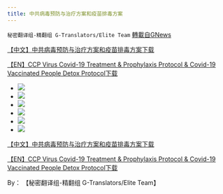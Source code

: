 ```yaml
---
title: 中共病毒预防与治疗方案和疫苗排毒方案
---
```

`秘密翻译组-精翻组 G-Translators/Elite Team` [轉載自GNews](https://gnews.org/zh-hans/1581245/)

[【中文】中共病毒预防与治疗方案和疫苗排毒方案](https://assets.gnews.org/wp-content/uploads/2021/10/中共病毒预防与治疗方案和疫苗排毒方案.pdf)[下载](https://assets.gnews.org/wp-content/uploads/2021/10/中共病毒预防与治疗方案和疫苗排毒方案.pdf)

[【EN】CCP Virus Covid-19 Treatment & Prophylaxis Protocol & Covid-19 Vaccinated People Detox Protocol](https://assets.gnews.org/wp-content/uploads/2021/10/CCP-Virus-Covid-19-Treatment-Prophylaxis-Protocol-Covid-19-Vaccinated-People-Detox-Protocol.pdf)[下载](https://assets.gnews.org/wp-content/uploads/2021/10/CCP-Virus-Covid-19-Treatment-Prophylaxis-Protocol-Covid-19-Vaccinated-People-Detox-Protocol.pdf)

- ![](https://assets.gnews.org/wp-content/uploads/2021/10/【CN】Protocol-1-scaled.jpg)
- ![](https://assets.gnews.org/wp-content/uploads/2021/10/【CN】Protocol-2-scaled.jpg)
- ![](https://assets.gnews.org/wp-content/uploads/2021/10/【CN】Protocol-3-scaled.jpg)
- ![](https://assets.gnews.org/wp-content/uploads/2021/10/【CN】Protocol-4-scaled.jpg)
- ![](https://assets.gnews.org/wp-content/uploads/2021/10/【CN】Protocol-5-scaled.jpg)
- ![](https://assets.gnews.org/wp-content/uploads/2021/10/【CN】Protocol-6-scaled.jpg)


[【中文】中共病毒预防与治疗方案和疫苗排毒方案](https://assets.gnews.org/wp-content/uploads/2021/10/中共病毒预防与治疗方案和疫苗排毒方案.pdf)[下载](https://assets.gnews.org/wp-content/uploads/2021/10/中共病毒预防与治疗方案和疫苗排毒方案.pdf)

[【EN】CCP Virus Covid-19 Treatment & Prophylaxis Protocol & Covid-19 Vaccinated People Detox Protocol](https://assets.gnews.org/wp-content/uploads/2021/10/CCP-Virus-Covid-19-Treatment-Prophylaxis-Protocol-Covid-19-Vaccinated-People-Detox-Protocol.pdf)[下载](https://assets.gnews.org/wp-content/uploads/2021/10/CCP-Virus-Covid-19-Treatment-Prophylaxis-Protocol-Covid-19-Vaccinated-People-Detox-Protocol.pdf)

By： 【秘密翻译组-精翻组 G-Translators/Elite Team】
